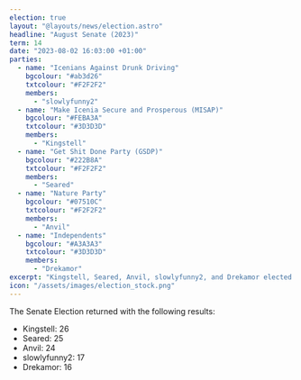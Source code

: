 ```yaml
---
election: true
layout: "@layouts/news/election.astro"
headline: "August Senate (2023)"
term: 14
date: "2023-08-02 16:03:00 +01:00"
parties:
  - name: "Icenians Against Drunk Driving"
    bgcolour: "#ab3d26"
    txtcolour: "#F2F2F2"
    members:
      - "slowlyfunny2"
  - name: "Make Icenia Secure and Prosperous (MISAP)"
    bgcolour: "#FEBA3A"
    txtcolour: "#3D3D3D"
    members:
      - "Kingstell"
  - name: "Get Shit Done Party (GSDP)"
    bgcolour: "#222B8A"
    txtcolour: "#F2F2F2"
    members:
      - "Seared"
  - name: "Nature Party"
    bgcolour: "#07510C"
    txtcolour: "#F2F2F2"
    members:
      - "Anvil"
  - name: "Independents"
    bgcolour: "#A3A3A3"
    txtcolour: "#3D3D3D"
    members:
      - "Drekamor"
excerpt: "Kingstell, Seared, Anvil, slowlyfunny2, and Drekamor elected to the Senate."
icon: "/assets/images/election_stock.png"
---
```

The Senate Election returned with the following results:

- Kingstell: 26
- Seared: 25
- Anvil: 24
- slowlyfunny2: 17
- Drekamor: 16
